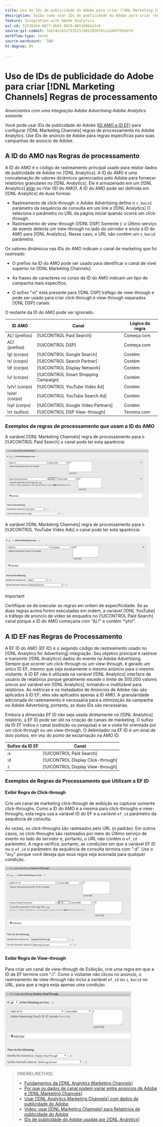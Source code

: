 ```yaml
---
title: Uso de IDs de publicidade do Adobe para criar [!DNL Marketing Channels] Regras
description: Saiba como usar IDs de publicidade do Adobe para criar regras de processamento para [!DNL Analytics Marketing Channels].
feature: Integration with Adobe Analytics
exl-id: 525761b4-607f-4b03-9020-8051009a13c6
source-git-commit: 7e614ecb517515217d812926f61ca10437820efd
workflow-type: tm+mt
source-wordcount: '768'
ht-degree: 0%

---
```


# Uso de IDs de publicidade do Adobe para criar [!DNL Marketing Channels] Regras de processamento

*Anunciantes com uma integração Adobe Advertising-Adobe Analytics somente*

Você pode usar IDs de publicidade do Adobe ([ID AMO e ID EF](../ids.md)) para configurar [!DNL Marketing Channels] regras de processamento no Adobe Analytics. Use IDs de anúncio de Adobe para regras específicas para suas campanhas de anúncio de Adobe.

## A ID do AMO nas Regras de processamento

A ID do AMO é o código de rastreamento principal usado para relatar dados de publicidade de Adobe no [!DNL Analytics]. A ID do AMO é uma concatenação de valores dinâmicos gerenciados pelo Adobe para fornecer relatórios granulares no [!DNL Analytics]. Ele é armazenado em um [!DNL Analytics] [eVar](https://experienceleague.adobe.com/docs/analytics/components/dimensions/evar.html) ou rVar (ID do AMO). A ID do AMO pode ser definida em [!DNL Analytics] de duas formas:

* Rastreamento de click-through: o Adobe Advertising define o `s_kwcid` parâmetro da sequência de consulta em um link e [!DNL Analytics] O seleciona o parâmetro no URL da página inicial quando ocorre um click-through.
* Rastreamento de view-through ([!DNL DSP] Somente ): o Último serviço de evento detecta um view-through no lado do servidor e envia a ID do AMO para [!DNL Analytics]. Nesse caso, o URL não contém um `s_kwcid` parâmetro.

Os valores dinâmicos nas IDs do AMO indicam o canal de marketing que foi rastreado:

* O prefixo na ID do AMO pode ser usado para identificar o canal de nível superior no [!DNL Marketing Channels].

* As frases de caracteres no corpo da ID do AMO indicam um tipo de campanha mais específico.

* O sufixo &quot;vt&quot; está presente para [!DNL DSP] tráfego de view-through e pode ser usado para criar click-through e view-through separados [!DNL DSP] canais.

O restante da ID do AMO pode ser ignorado.

| ID AMO | Canal | Lógica da regra |
|--------|---------|--------------------|
| AL! (prefixo) | [!UICONTROL Paid Search] | Começa com |
| AC! (prefixo) | [!UICONTROL DSP] | Começa com |
| !g! (corpo) | [!UICONTROL Google Search] | Contém |
| !s! (corpo) | [!UICONTROL Search Partner] | Contém |
| !d! (corpo) | [!UICONTROL Display Network] | Contém |
| !u! (corpo) | [!UICONTROL Smart Shopping Campaign] | Contém |
| !ytv! (corpo) | [!UICONTROL YouTube Video Ad] | Contém |
| !sim! (corpo) | [!UICONTROL YouTube Search Ad] | Contém |
| !vp! (corpo) | [!UICONTROL Google Video Partners] | Contém |
| !vt (sufixo) | [!UICONTROL DSP View-through] | Termina com |

### Exemplos de regras de processamento que usam a ID do AMO

A variável [!DNL Marketing Channels] regra de processamento para o [!UICONTROL Paid Search] o canal pode ter esta aparência:

![Exemplo de a [!UICONTROL Paid Search] regra](/help/integrations/assets/a4adc-mc-rule-paidsearch.png)

A variável [!DNL Marketing Channels] regra de processamento para o [!UICONTROL YouTube Video Ads] o canal pode ter esta aparência:

![Exemplo de a [!UICONTROL YouTube Video Ads] regra](/help/integrations/assets/a4adc-mc-rule-youtube-video.png)

>[!IMPORTANT]
>
> Certifique-se de executar as regras em ordem de especificidade. Se as duas regras acima forem executadas em ordem, a variável [!DNL YouTube] o tráfego de anúncio de vídeo se enquadra no [!UICONTROL Paid Search] canal porque a ID do AMO começaria com &quot;AL!&quot; e contêm &quot;!ytv!&quot;.

## A ID EF nas Regras de Processamento

A EF ID do AMO (EF ID) é o segundo código de rastreamento usado no [!DNL Analytics for Advertising] integração. Seu objetivo principal é rastrear e transmitir [!DNL Analytics] dados do evento na Adobe Advertising. Sempre que ocorrer um click-through ou um view-through, é gerado um único ID EF, mesmo que seja exatamente o mesmo anúncio para o mesmo visitante. A ID EF não é utilizada na variável [!DNL Analytics] interface de usuário de relatórios porque geralmente excede o limite de 500.000 valores únicos por variável em [!DNL Analytics], tornando-o inutilizável para relatórios. As métricas e os metadados de Anúncios de Adobe não são aplicados à ID EF; eles são aplicados apenas à ID AMO. A granularidade adicionada do rastreamento é necessária para a otimização da campanha no Adobe Advertising, portanto, as duas IDs são necessárias.

Embora a dimensão EF ID não seja usada diretamente no [!DNL Analytics] relatório, a EF ID pode ser útil na criação de canais de marketing. O sufixo da ID EF indica o canal (exibição ou pesquisa) e se a visita foi orientada por um click-through ou um view-through. O delimitador na EF ID é um sinal de dois pontos, em vez do ponto de exclamação na AMO ID.

| Sufixo da ID EF | Canal |
|-------|---------|
| :s | [!UICONTROL Paid Search] |
| :d | [!UICONTROL Display Click-through] |
| :i | [!UICONTROL Display View-through] |

### Exemplos de Regras de Processamento que Utilizam a EF ID

#### Exibir Regra de Click-through

Crie um canal de marketing click-through de exibição ao capturar somente click-throughs. Como a ID do AMO é a mesma para click-throughs e view-throughs, esta regra usa a variável ID do EF e a variável `ef_id` parâmetro da sequência de consulta.

Às vezes, os click-throughs são rastreados pelo URL (o padrão). Em outros casos, os click-throughs são rastreados por meio do Último serviço de evento no lado do servidor e, portanto, o URL não contém o `ef_id` parâmetro. A regra verifica, portanto, as condições em que a variável EF ID ou o `ef_id` o parâmetro da sequência de consulta termina com &quot;:d&quot;. Use o &quot;`Any`&quot; porque você deseja que essa regra seja acionada para qualquer condição.

![Exemplo de uma regra de click-through de exibição](/help/integrations/assets/a4adc-mc-rule-display-ct.png)

#### Exibir Regra de View-through

Para criar um canal de view-through de Exibição, crie uma regra em que a ID de EF termine com &quot;:i&quot;. Como o visitante não clicou no anúncio, o rastreamento de view-through não inclui a variável `ef_id` ou `s_kwcid` no URL, para que a regra exija apenas uma condição.

![Exemplo de uma regra view-through de exibição](/help/integrations/assets/a4adc-mc-rule-display-vt.png)

>[!MORELIKETHIS]
>
>* [Fundamentos da [!DNL Analytics Marketing Channels]](mc-overview.md)
>* [Por que os dados de canal podem variar entre anúncios de Adobe e [!DNL Marketing Channels]](mc-data-variances.md)
>* [Usar [!DNL Analytics Marketing Channels] com dados de publicidade do Adobe](mc-ac-data.md)
>* [Vídeo: usar [!DNL Marketing Channels] para Relatórios de publicidade do Adobe](https://experienceleague.adobe.com/docs/advertising-learn/tutorials/analytics/analytics-reporting-a4adc.html)
>* [IDs de publicidade do Adobe usadas por [!DNL Analytics]](/help/integrations/analytics/ids.md)

